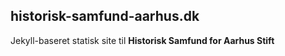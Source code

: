 ﻿## historisk-samfund-aarhus.dk
Jekyll-baseret statisk site til **Historisk Samfund for Aarhus Stift**



